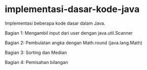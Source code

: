 # implementasi-dasar-kode-java

Implementasi beberapa kode dasar dalam Java.

Bagian 1: Mengambil input dari user dengan java.util.Scanner

Bagian 2: Pembulatan angka dengan Math.round (java.lang.Math)

Bagian 3: Sorting dan Median

Bagian 4: Pemisahan bilangan
